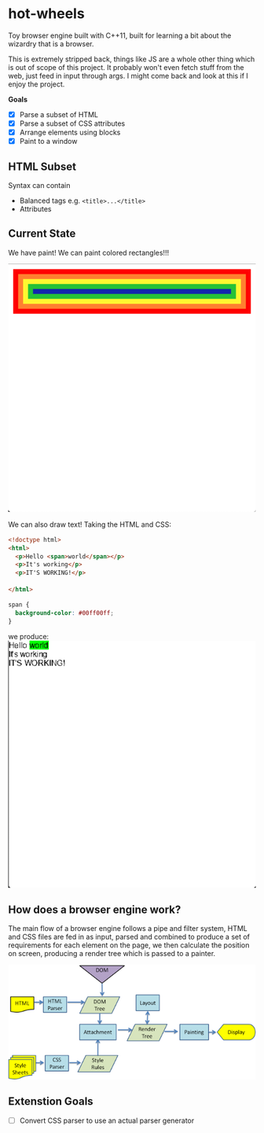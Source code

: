 # hot-wheels

Toy browser engine built with C++11, built for learning a bit about the wizardry that is a browser.

This is extremely stripped back, things like JS are a whole other thing which is out of scope of this project. It probably won't even fetch stuff from the web, just feed in input through args. I might come back and look at this if I enjoy the project.  

**Goals** 

- [x] Parse a subset of HTML
- [x] Parse a subset of CSS attributes
- [x] Arrange elements using blocks
- [x] Paint to a window

## HTML Subset

Syntax can contain 

- Balanced tags e.g. `<title>...</title>`
- Attributes

## Current State

We have paint! We can paint colored rectangles!!!

<img src="docs/rainbowdiv.png" alt="Rainbow colored divs">

We can also draw text! Taking the HTML and CSS:
```html
<!doctype html>
<html>
  <p>Hello <span>world</span></p>
  <p>It's working</p>
  <p>IT'S WORKING!</p>

</html>
```
```css
span {
  background-color: #00ff00ff;
}
```
we produce: 
<img src="docs/itsworking.png" alt="Screenshot of text being rendered">

## How does a browser engine work? 

The main flow of a browser engine follows a pipe and filter system, HTML and CSS files are fed in as input, parsed and combined to produce a set of requirements for each element on the page, we then calculate the position on screen, producing a render tree which is passed to a painter. 

![Diagram of Pipe and Filter System](docs/webkitflow.png)


## Extenstion Goals

- [ ] Convert CSS parser to use an actual parser generator